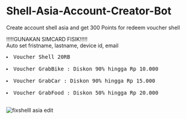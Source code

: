 # Shell-Asia-Account-Creator-Bot
Create account shell asia and get 300 Points for redeem voucher shell

!!!!!GUNAKAN SIMCARD FISIK!!!!!
<br>
Auto set fristname, lastname, device id, email

<pre>
<li>Voucher Shell 20RB</li>
<li>Voucher GrabBike : Diskon 90% hingga Rp 10.000</li>
<li>Voucher GrabCar : Diskon 90% hingga Rp 15.000</li>
<li>Voucher GrabFood : Diskon 50% hingga Rp 20.000</li>
</pre>


![fixshelll asia edit](https://user-images.githubusercontent.com/82021252/167381696-793281ba-896a-4398-8e75-4bea27325ac1.png)
